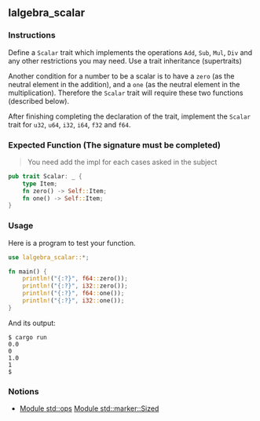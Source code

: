 ## lalgebra_scalar

### Instructions

Define a `Scalar` trait which implements the operations `Add`, `Sub`, `Mul`, `Div` and any other restrictions you may need. Use a trait inheritance (supertraits)

Another condition for a number to be a scalar is to have a `zero` (as the neutral element in the addition), and a `one` (as the neutral element in the multiplication). Therefore the `Scalar` trait will require these two functions (described below).

After finishing completing the declaration of the trait, implement the `Scalar` trait for `u32`, `u64`, `i32`, `i64`, `f32` and `f64`.

### Expected Function (The signature must be completed)

> You need add the impl for each cases asked in the subject

```rust
pub trait Scalar: _ {
	type Item;
	fn zero() -> Self::Item;
	fn one() -> Self::Item;
}
```

### Usage

Here is a program to test your function.

```rust
use lalgebra_scalar::*;

fn main() {
	println!("{:?}", f64::zero());
	println!("{:?}", i32::zero());
	println!("{:?}", f64::one());
	println!("{:?}", i32::one());
}
```

And its output:

```console
$ cargo run
0.0
0
1.0
1
$
```

### Notions

- [Module std::ops](https://doc.rust-lang.org/std/ops/index.html)
  [Module std::marker::Sized](https://doc.rust-lang.org/std/marker/trait.Sized.html)
